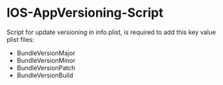 # IOS-AppVersioning-Script
Script for update versioning in info.plist, is required to add this key value plist files:
 - BundleVersionMajor
 - BundleVersionMinor
 - BundleVersionPatch
 - BundleVersionBuild

